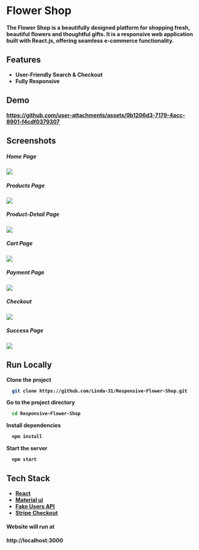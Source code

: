 # Flower Shop

<b> The Flower Shop is a beautifully designed platform for shopping fresh, beautiful flowers and thoughtful gifts. It is a responsive web application built with React.js, offering seamless e-commerce functionality.<b>
## Features

- User-Friendly Search & Checkout
- Fully Responsive
## Demo
https://github.com/user-attachments/assets/9b1206d3-7179-4acc-8901-f4cdf0379307
## Screenshots
<h5>Home Page</h5>
<img src="https://github.com/user-attachments/assets/2f2c9a95-696a-4866-88f6-ddc9d0e50253"/>
<h5>Products Page</h5>
<img src="https://github.com/user-attachments/assets/1e84a1b7-42f5-4d93-bad9-88824b796d17"/>
<h5>Product-Detail Page</h5>
<img src="https://github.com/user-attachments/assets/a4b6849a-238c-4439-a4c8-d13dc7832600"/>
<h5>Cart Page</h5>
<img src="https://github.com/user-attachments/assets/7852e161-e641-46f2-8d32-fc4c18f5da99"/>
<h5>Payment Page</h5>
<img src="https://github.com/user-attachments/assets/db8850d1-c1ab-408a-a8d4-543469420942"/>
<h5>Checkout</h5>
<img src="https://github.com/user-attachments/assets/c08ed4fd-043a-4cf1-9aab-0cc136c78e3a"/>
<h5>Success Page</h5>
<img src="https://github.com/user-attachments/assets/25dc1d93-bf72-4590-a9fe-0ee91f7254d3"/>

  
## Run Locally
Clone the project

```bash
  git clone https://github.com/Linda-31/Responsive-Flower-Shop.git
```

Go to the project directory

```bash
  cd Responsive-Flower-Shop
```

Install dependencies

```bash
  npm install
```
Start the server

```bash
  npm start
```
## Tech Stack

* [React](https://reactjs.org/)
* [Material ui](https://mui.com/material-ui)
* [Fake Users API](https://api.escuelajs.co/api/v1/users)
* [Stripe Checkout](https://www.npmjs.com/package/react-stripe-checkout)
  
<h4>Website will run at </h4>http://localhost:3000
